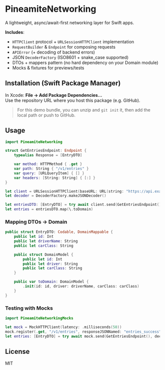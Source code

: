 # PineamiteNetworking

A lightweight, async/await-first networking layer for Swift apps.

**Includes**:
- `HTTPClient` protocol + `URLSessionHTTPClient` implementation
- `RequestBuilder` & `Endpoint` for composing requests
- `APIError` (+ decoding of backend errors)
- JSON `DecoderFactory` (ISO8601 + snake_case supported)
- DTOs + mappers pattern (no hard dependency on your Domain module)
- Mocks & fixtures for previews/tests

## Installation (Swift Package Manager)

In Xcode: **File → Add Package Dependencies…**  
Use the repository URL where you host this package (e.g. GitHub).

> For this demo bundle, you can unzip and `git init` it, then add the local path or push to GitHub.

## Usage

```swift
import PineamiteNetworking

struct GetEntriesEndpoint: Endpoint {
    typealias Response = [EntryDTO]

    var method: HTTPMethod { .get }
    var path: String { "/v1/entries" }
    var query: [URLQueryItem] { [] }
    var headers: [String: String] { [:] }
}

let client = URLSessionHTTPClient(baseURL: URL(string: "https://api.example.com")!)
let decoder = DecoderFactory.makeJSONDecoder()

let entriesDTO: [EntryDTO] = try await client.send(GetEntriesEndpoint(), decoder: decoder)
let entries = entriesDTO.map(\.toDomain)
```

### Mapping DTOs → Domain

```swift
public struct EntryDTO: Codable, DomainMappable {
    public let id: Int
    public let driverName: String
    public let carClass: String

    public struct DomainModel {
        public let id: Int
        public let driver: String
        public let carClass: String
    }

    public var toDomain: DomainModel {
        .init(id: id, driver: driverName, carClass: carClass)
    }
}
```

### Testing with Mocks

```swift
import PineamiteNetworkingMocks

let mock = MockHTTPClient(latency: .milliseconds(50))
mock.register(.get, "/v1/entries", responseJSONNamed: "entries_success")
let entries: [EntryDTO] = try await mock.send(GetEntriesEndpoint(), decoder: DecoderFactory.makeJSONDecoder())
```

## License

MIT
